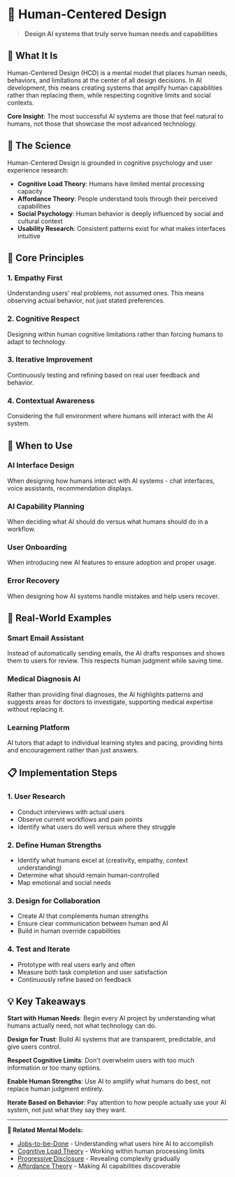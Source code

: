 # 👥 Human-Centered Design

> **Design AI systems that truly serve human needs and capabilities**

## 🎯 **What It Is**

Human-Centered Design (HCD) is a mental model that places human needs, behaviors, and limitations at the center of all design decisions. In AI development, this means creating systems that amplify human capabilities rather than replacing them, while respecting cognitive limits and social contexts.

**Core Insight**: The most successful AI systems are those that feel natural to humans, not those that showcase the most advanced technology.

## 🧠 **The Science**

Human-Centered Design is grounded in cognitive psychology and user experience research:

- **Cognitive Load Theory**: Humans have limited mental processing capacity
- **Affordance Theory**: People understand tools through their perceived capabilities
- **Social Psychology**: Human behavior is deeply influenced by social and cultural context
- **Usability Research**: Consistent patterns exist for what makes interfaces intuitive

## 🌟 **Core Principles**

### **1. Empathy First**
Understanding users' real problems, not assumed ones. This means observing actual behavior, not just stated preferences.

### **2. Cognitive Respect**
Designing within human cognitive limitations rather than forcing humans to adapt to technology.

### **3. Iterative Improvement**
Continuously testing and refining based on real user feedback and behavior.

### **4. Contextual Awareness**
Considering the full environment where humans will interact with the AI system.

## 🎯 **When to Use**

### **AI Interface Design**
When designing how humans interact with AI systems - chat interfaces, voice assistants, recommendation displays.

### **AI Capability Planning**
When deciding what AI should do versus what humans should do in a workflow.

### **User Onboarding**
When introducing new AI features to ensure adoption and proper usage.

### **Error Recovery**
When designing how AI systems handle mistakes and help users recover.

## 🚀 **Real-World Examples**

### **Smart Email Assistant**
Instead of automatically sending emails, the AI drafts responses and shows them to users for review. This respects human judgment while saving time.

### **Medical Diagnosis AI**
Rather than providing final diagnoses, the AI highlights patterns and suggests areas for doctors to investigate, supporting medical expertise without replacing it.

### **Learning Platform**
AI tutors that adapt to individual learning styles and pacing, providing hints and encouragement rather than just answers.

## 📋 **Implementation Steps**

### **1. User Research**
- Conduct interviews with actual users
- Observe current workflows and pain points
- Identify what users do well versus where they struggle

### **2. Define Human Strengths**
- Identify what humans excel at (creativity, empathy, context understanding)
- Determine what should remain human-controlled
- Map emotional and social needs

### **3. Design for Collaboration**
- Create AI that complements human strengths
- Ensure clear communication between human and AI
- Build in human override capabilities

### **4. Test and Iterate**
- Prototype with real users early and often
- Measure both task completion and user satisfaction
- Continuously refine based on feedback

## 💡 **Key Takeaways**

**Start with Human Needs**: Begin every AI project by understanding what humans actually need, not what technology can do.

**Design for Trust**: Build AI systems that are transparent, predictable, and give users control.

**Respect Cognitive Limits**: Don't overwhelm users with too much information or too many options.

**Enable Human Strengths**: Use AI to amplify what humans do best, not replace human judgment entirely.

**Iterate Based on Behavior**: Pay attention to how people actually use your AI system, not just what they say they want.

---

**🔗 Related Mental Models:**
- [Jobs-to-be-Done](./jobs-to-be-done.md) - Understanding what users hire AI to accomplish
- [Cognitive Load Theory](./cognitive-load-theory.md) - Working within human processing limits
- [Progressive Disclosure](./progressive-disclosure.md) - Revealing complexity gradually
- [Affordance Theory](./affordance-theory.md) - Making AI capabilities discoverable